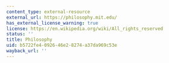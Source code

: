 ```yaml
---
content_type: external-resource
external_url: https://philosophy.mit.edu/
has_external_license_warning: true
license: https://en.wikipedia.org/wiki/All_rights_reserved
status: ''
title: Philosophy
uid: b5722fe4-0926-46e2-8274-a37da969c53e
wayback_url: ''
---
```


